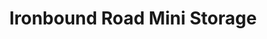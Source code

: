 ---
title: "Ironbound Road Mini Storage"
url: /williamsburg/ironbound-road-mini-storage/
shop: Mieten
---